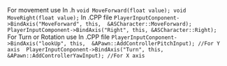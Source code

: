 For movement use 
	 In .h
	 ```void MoveForward(float value);
	 void MoveRight(float value);```
	 In .CPP file 
	 ```PlayerInputConponent->BindAxis("MoveForward", this,  &ASCharacter::MoveForward);
	 PlayerInputComponent->BindAxis("Right", this, &ASCharacter::Right);
	 ```
For Turn or Rotation use
	 In .CPP file 
	 ```PlayerInputConponent->BindAxis("lookUp", this,  &APawn::AddControllerPitchInput); //For Y axis 
	 PlayerInputConponent->BindAxis("Turn", this,  &APawn::AddControllerYawInput); //For X axis
	 ```



